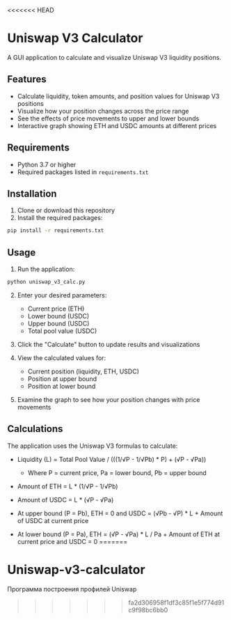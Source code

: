 <<<<<<< HEAD
# Uniswap V3 Calculator

A GUI application to calculate and visualize Uniswap V3 liquidity positions.

## Features

- Calculate liquidity, token amounts, and position values for Uniswap V3 positions
- Visualize how your position changes across the price range
- See the effects of price movements to upper and lower bounds
- Interactive graph showing ETH and USDC amounts at different prices

## Requirements

- Python 3.7 or higher
- Required packages listed in `requirements.txt`

## Installation

1. Clone or download this repository
2. Install the required packages:

```bash
pip install -r requirements.txt
```

## Usage

1. Run the application:

```bash
python uniswap_v3_calc.py
```

2. Enter your desired parameters:
   - Current price (ETH)
   - Lower bound (USDC)
   - Upper bound (USDC)
   - Total pool value (USDC)

3. Click the "Calculate" button to update results and visualizations

4. View the calculated values for:
   - Current position (liquidity, ETH, USDC)
   - Position at upper bound
   - Position at lower bound

5. Examine the graph to see how your position changes with price movements

## Calculations

The application uses the Uniswap V3 formulas to calculate:

- Liquidity (L) = Total Pool Value / (((1/√P - 1/√Pb) * P) + (√P - √Pa))
  - Where P = current price, Pa = lower bound, Pb = upper bound

- Amount of ETH = L * (1/√P - 1/√Pb)
- Amount of USDC = L * (√P - √Pa)

- At upper bound (P = Pb), ETH = 0 and USDC = (√Pb - √P) * L + Amount of USDC at current price
- At lower bound (P = Pa), ETH = (√P - √Pa) * L / Pa + Amount of ETH at current price and USDC = 0 
=======
# Uniswap-v3-calculator
Программа построения профилей Uniswap
>>>>>>> fa2d306958f1df3c85f1e5f774d91c9f98bc6bb0
